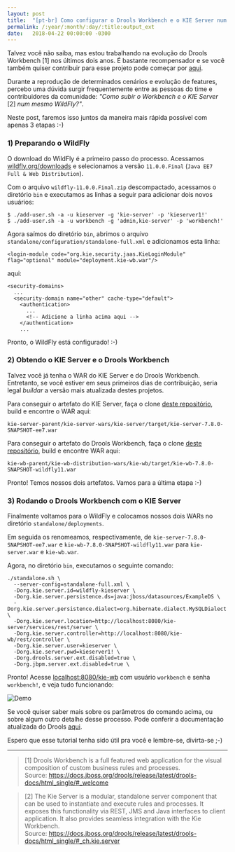 ```yaml
---
layout: post
title:  "[pt-br] Como configurar o Drools Workbench e o KIE Server num mesmo WildFly"
permalink: /:year/:month/:day/:title:output_ext
date:   2018-04-22 00:00:00 -0300
---
```


Talvez você não saiba, mas estou trabalhando na evolução do Drools Workbench [1] nos últimos dois anos. É bastante recompensador e se você também quiser contribuir para esse projeto pode começar por [aqui](https://github.com/kiegroup/droolsjbpm-build-bootstrap/blob/master/README.md).

Durante a reprodução de determinados cenários e evolução de features, percebo uma dúvida surgir frequentemente entre as pessoas do time e contribuidores da comunidade: _"Como subir o Workbench e o KIE Server_ [2] _num mesmo WildFly?"_.

Neste post, faremos isso juntos da maneira mais rápida possível com apenas 3 etapas :-)


### 1) Preparando o WildFly

O download do WildFly é a primeiro passo do processo. Acessamos [wildfly.org/downloads](http://wildfly.org/downloads) e selecionamos a versão `11.0.0.Final` (`Java EE7 Full & Web Distribution`).

Com o arquivo `wildfly-11.0.0.Final.zip` descompactado, acessamos o diretório `bin` e executamos as linhas a seguir para adicionar dois novos usuários:
```
$ ./add-user.sh -a -u kieserver -g 'kie-server' -p 'kieserver1!'
$ ./add-user.sh -a -u workbench -g 'admin,kie-server' -p 'workbench!'
```

Agora saímos do diretório `bin`, abrimos o arquivo `standalone/configuration/standalone-full.xml` e adicionamos esta linha:
```
<login-module code="org.kie.security.jaas.KieLoginModule" flag="optional" module="deployment.kie-wb.war"/>
```
aqui:
```
<security-domains>
  ...
  <security-domain name="other" cache-type="default">
    <authentication>
      ...
      <!-- Adicione a linha acima aqui -->
    </authentication>
    ...
```

Pronto, o WildFly está configurado! :-)


### 2) Obtendo o KIE Server e o Drools Workbench

Talvez você já tenha o WAR do KIE Server e do Drools Workbench. Entretanto, se você estiver em seus primeiros dias de contribuição, seria legal _buildar_ a versão mais atualizada destes projetos.

Para conseguir o artefato do KIE Server, faça o clone [deste repositório](https://github.com/kiegroup/droolsjbpm-integration), build e encontre o WAR aqui:
```
kie-server-parent/kie-server-wars/kie-server/target/kie-server-7.8.0-SNAPSHOT-ee7.war
```
Para conseguir o artefato do Drools Workbench, faça o clone [deste repositório](https://github.com/kiegroup/kie-wb-distributions), build e encontre WAR aqui:
```
kie-wb-parent/kie-wb-distribution-wars/kie-wb/target/kie-wb-7.8.0-SNAPSHOT-wildfly11.war
```

Pronto! Temos nossos dois artefatos. Vamos para a última etapa :-)

### 3) Rodando o Drools Workbench com o KIE Server

Finalmente voltamos para o WildFly e colocamos nossos dois WARs no diretório `standalone/deployments`.

Em seguida os renomeamos, respectivamente, de `kie-server-7.8.0-SNAPSHOT-ee7.war` e `kie-wb-7.8.0-SNAPSHOT-wildfly11.war` para `kie-server.war` e `kie-wb.war`.

Agora, no diretório `bin`, executamos o seguinte comando:
```
./standalone.sh \
  --server-config=standalone-full.xml \
  -Dorg.kie.server.id=wildfly-kieserver \
  -Dorg.kie.server.persistence.ds=java:jboss/datasources/ExampleDS \
  -Dorg.kie.server.persistence.dialect=org.hibernate.dialect.MySQLDialect \
  -Dorg.kie.server.location=http://localhost:8080/kie-server/services/rest/server \
  -Dorg.kie.server.controller=http://localhost:8080/kie-wb/rest/controller \
  -Dorg.kie.server.user=kieserver \
  -Dorg.kie.server.pwd=kieserver1! \
  -Dorg.drools.server.ext.disabled=true \
  -Dorg.jbpm.server.ext.disabled=true \
```

Pronto! Acesse [localhost:8080/kie-wb](http://localhost:8080/kie-wb) com usuário `workbench` e senha `workbench!`, e veja tudo funcionando:

![Demo](/assets/wildfly-02-22.gif "Demo")

Se você quiser saber mais sobre os parâmetros do comando acima, ou sobre algum outro detalhe desse processo. Pode conferir a documentação atualizada do Drools [aqui](https://docs.jboss.org/drools/release/latest/drools-docs/html_single).

Espero que esse tutorial tenha sido útil pra você e lembre-se, divirta-se ;-)

---

> [1] Drools Workbench is a full featured web application for the visual composition of custom business rules and processes.
> <br />Source: https://docs.jboss.org/drools/release/latest/drools-docs/html_single/#_welcome

> [2] The Kie Server is a modular, standalone server component that can be used to instantiate and execute rules and processes. It exposes this functionality via REST, JMS and Java interfaces to client application. It also provides seamless integration with the Kie Workbench.
> <br />Source: https://docs.jboss.org/drools/release/latest/drools-docs/html_single/#_ch.kie.server
